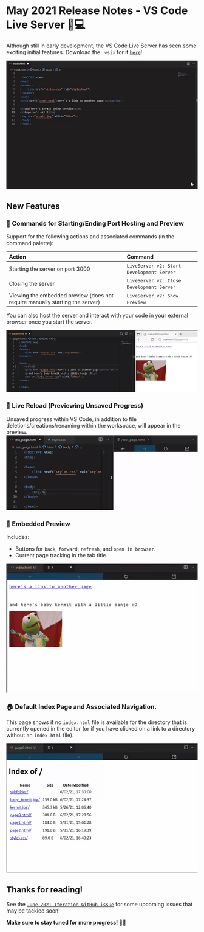 # May 2021 Release Notes - VS Code Live Server 📡💻

Although still in early development, the VS Code Live Server has seen some
exciting initial features. Download the `.vsix` for it
[`here`](https://github.com/andreamah/VS-Code-LiveServer-V2-Extension/releases/tag/0.1)!

![`Live Reload Demo With Screencast Mode`](./images/v0_1/live-server-v0_1-overview.gif)

## New Features

### 📣 Commands for Starting/Ending Port Hosting and Preview

Support for the following actions and associated commands (in the command
palette):

| Action                                                                       | Command                                   |
| :--------------------------------------------------------------------------- | :---------------------------------------- |
| Starting the server on port 3000                                             | `LiveServer v2: Start Development Server` |
| Closing the server                                                           | `LiveServer v2: Close Development Server` |
| Viewing the embedded preview (does not require manually starting the server) | `LiveServer v2: Show Preview`             |

You can also host the server and interact with your code in your external
browser once you start the server.

![`Browser Support Demo`](./images/v0_1/browser-support-demo.gif)

### 🚀 Live Reload (Previewing Unsaved Progress)

Unsaved progress within VS Code, in addition to file
deletions/creations/renaming within the workspace, will appear in the preview.
![`Live Reload Demo`](./images/v0_1/live-preview.gif)

### 👀 Embedded Preview

Includes:

-   Buttons for `back`, `forward`, `refresh`, and `open in browser`.
-   Current page tracking in the tab title.

![`Page Navigation Demo`](./images/v0_1/nav-demo.gif)

### 🏠 Default Index Page and Associated Navigation.

This page shows if no `index.html` file is available for the directory that is
currently opened in the editor (or if you have clicked on a link to a directory
without an `index.html` file).

![`Index Page Demo`](./images/v0_1/index-page-demo.gif)

## Thanks for reading!

See the
[`June 2021 Iteration GitHub issue`](https://github.com/microsoft/vscode/issues/124608)
for some upcoming issues that may be tackled soon!

**Make sure to stay tuned for more progress! 🐸💡**
